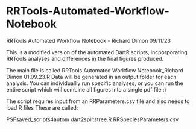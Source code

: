 # RRTools-Automated-Workflow-Notebook
RRTools Automated Workflow Notebook - Richard Dimon 09/11/23


This is a  modified version of the automated DartR scripts, incporporating RRTools analyses and differences in the final figures produced.

The main  file is called RRTools Automated Workflow Notebook_Richard Dimon 01.09.23.R
Data will be generated in an output folder for each analysis.
You can individuallly run specific analyses, or you can run the entire script which will combine all figures into a single pdf file :)

The script requires input from an RRParameters.csv file and also needs to load R files
These are called:

PSFsaved_scripts4autom
dart2splitstree.R
RRSpeciesParameters.csv
